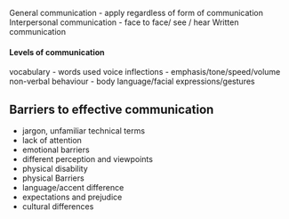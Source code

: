 General communication - apply regardless of form of communication
Interpersonal communication - face to face/ see / hear
Written communication

#### Levels of communication
vocabulary - words used
voice inflections - emphasis/tone/speed/volume
non-verbal behaviour - body language/facial expressions/gestures

## Barriers to effective communication

* jargon, unfamiliar technical terms
* lack of attention
* emotional barriers
* different perception and viewpoints
* physical disability
* physical Barriers
* language/accent difference
* expectations and prejudice
* cultural differences

